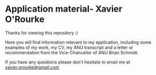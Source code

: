 # Application material- Xavier O'Rourke



Thanks for viewing this repository :)



Here you will find information relevant to my application, including some examples of my work, my CV, my ANU transcript and a letter or recommendation from the Vice-Chancellor of ANU Brian Schmidt.



If you have any questions please don't hesitate to email me at xavier.orourke@gmail.com